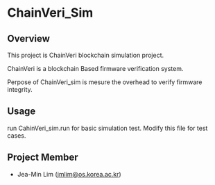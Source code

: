 # ChainVeri_Sim

## Overview

This project is ChainVeri blockchain simulation project.

ChainVeri is a blockchain Based firmware verification system. 

Perpose of ChainVeri_sim is mesure the overhead to verify firmware integrity. 

## Usage
run CahinVeri_sim.run for basic simulation test.
Modify this file for test cases.


## Project Member
 * Jea-Min Lim (jmlim@os.korea.ac.kr) 